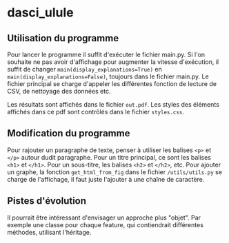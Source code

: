 # dasci_ulule

## Utilisation du programme

Pour lancer le programme il suffit d'exécuter le fichier main.py. Si l'on souhaite ne pas avoir d'affichage pour augmenter la vitesse d'exécution, il suffit de changer `main(display_explanations=True)` en `main(display_explanations=False)`, toujours dans le fichier main.py. Le fichier principal se charge d'appeler les différentes fonction de lecture de CSV, de nettoyage des données etc.

Les résultats sont affichés dans le fichier `out.pdf`. Les styles des éléments affichés dans ce pdf sont contrôlés dans le fichier `styles.css`.

## Modification du programme

Pour rajouter un paragraphe de texte, penser à utiliser les balises `<p>` et `</p>` autour dudit paragraphe. Pour un titre principal, ce sont les balises `<h1>` et `</h1>`. Pour un sous-titre, les balises `<h2>` et `</h2>`, etc. Pour ajouter un graphe, la fonction `get_html_from_fig` dans le fichier `/utils/utils.py` se charge de l'affichage, il faut juste l'ajouter à une chaîne de caractère.

## Pistes d'évolution

Il pourrait être intéressant d'envisager un approche plus "objet". Par exemple une classe pour chaque feature, qui contiendrait différentes méthodes, utilisant l'héritage.
